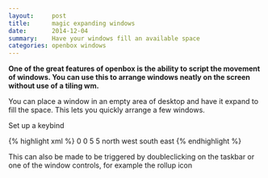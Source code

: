 ```yaml
---
layout:     post
title:      magic expanding windows
date:       2014-12-04
summary:    Have your windows fill an available space
categories: openbox windows
---
```


__One of the great features of openbox is the ability to script the 
movement of windows.  You can use this to arrange windows neatly on 
the screen without use of a tiling wm.__

You can place a window in an empty area of desktop and have it 
expand to fill the space.  This lets you quickly arrange a few windows.

Set up a keybind

{% highlight xml %}
<keybind key="W-G">
  <action name="Unmaximize"/>
  <action name="ToggleDecorations"/>
  <action name="MoveResizeTo">
	<width>0</width>
	<height>0</height>
  </action>
  <action name="MoveRelative">
	<x>5</x>
	<y>5</y>
  </action>
  <action name="MoveToEdge">
	<direction>north</direction>
  </action>
  <action name="MoveToEdge">
	<direction>west</direction>
  </action>
  <action name="GrowToEdge">
	<direction>south</direction>
  </action>
  <action name="GrowToEdge">
	<direction>east</direction>
  </action>
</keybind>
{% endhighlight %}    

This can also be made to be triggered by doubleclicking on the 
taskbar or one of the window controls, for example the rollup icon
